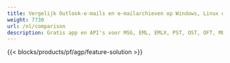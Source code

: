 ```yaml
---
title: Vergelijk Outlook-e-mails en e-mailarchieven op Windows, Linux en macOS 
weight: 7730
url: /nl/comparison
description: Gratis app en API's voor MSG, EML, EMLX, PST, OST, OFT, MBOX, ICS & VCF-bestand Vergelijking
---
```


{{< blocks/products/pf/agp/feature-solution >}} 

